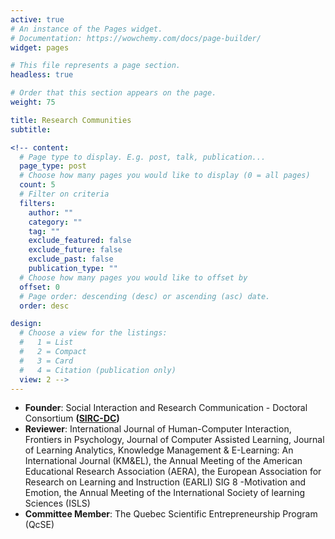 ```yaml
---
active: true
# An instance of the Pages widget.
# Documentation: https://wowchemy.com/docs/page-builder/
widget: pages

# This file represents a page section.
headless: true

# Order that this section appears on the page.
weight: 75

title: Research Communities
subtitle:

<!-- content:
  # Page type to display. E.g. post, talk, publication...
  page_type: post
  # Choose how many pages you would like to display (0 = all pages)
  count: 5
  # Filter on criteria
  filters:
    author: ""
    category: ""
    tag: ""
    exclude_featured: false
    exclude_future: false
    exclude_past: false
    publication_type: ""
  # Choose how many pages you would like to offset by
  offset: 0
  # Page order: descending (desc) or ascending (asc) date.
  order: desc

design:
  # Choose a view for the listings:
  #   1 = List
  #   2 = Compact
  #   3 = Card
  #   4 = Citation (publication only)
  view: 2 -->
---
```

* **Founder**: Social Interaction and Research Communication - Doctoral Consortium **([SIRC-DC](https://coda.io/d/SIRC-DC_dATy4dQTDVr/SIRC-DC-McGill-ECP_suqUg#_luYsd))**
* **Reviewer**: International Journal of Human-Computer Interaction, Frontiers in Psychology, Journal of Computer Assisted Learning, Journal of Learning Analytics, Knowledge Management & E-Learning: An International Journal (KM&EL), the Annual Meeting of the American Educational Research Association (AERA), 
the European Association for Research on Learning and Instruction (EARLI) SIG 8 -Motivation and Emotion, the Annual Meeting of the International Society of learning Sciences (ISLS)
* **Committee Member**: The Quebec Scientific Entrepreneurship Program (QcSE)
